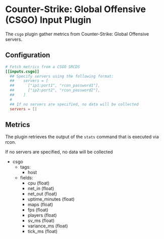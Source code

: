 # Counter-Strike: Global Offensive (CSGO) Input Plugin

The `csgo` plugin gather metrics from Counter-Strike: Global Offensive servers.

## Configuration

```toml
# Fetch metrics from a CSGO SRCDS
[[inputs.csgo]]
  ## Specify servers using the following format:
  ##    servers = [
  ##      ["ip1:port1", "rcon_password1"],
  ##      ["ip2:port2", "rcon_password2"],
  ##    ]
  #
  ## If no servers are specified, no data will be collected
  servers = []
```

## Metrics

The plugin retrieves the output of the `stats` command that is executed via
rcon.

If no servers are specified, no data will be collected

- csgo
  - tags:
    - host
  - fields:
    - cpu (float)
    - net_in (float)
    - net_out (float)
    - uptime_minutes (float)
    - maps (float)
    - fps (float)
    - players (float)
    - sv_ms (float)
    - variance_ms (float)
    - tick_ms (float)
